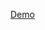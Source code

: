 [Demo](https://github.com/sojitra7749/angular-nestjs/assets/47114142/c988bb50-5548-4aaf-8ab4-73e1a5dfccec)
